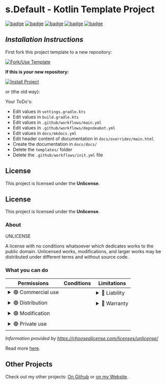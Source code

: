 # s.Default - Kotlin Template Project
[![badge](https://img.shields.io/badge/license-UNLICENSE-orange)](https://github.com/scolastico-dev/s.Default/blob/main/LICENSE)
[![badge](https://img.shields.io/github/languages/code-size/scolastico-dev/s.Default)](https://github.com/scolastico-dev/s.Default/graphs/contributors)
[![badge](https://img.shields.io/github/issues/scolastico-dev/s.Default)](https://github.com/scolastico-dev/s.Default/issues)
[![badge](https://img.shields.io/github/v/tag/scolastico-dev/s.Default?label=version)](https://github.com/scolastico-dev/s.Default/releases)
[![badge](https://github.com/scolastico-dev/s.Default/actions/workflows/main.yml/badge.svg)](https://github.com/scolastico-dev/s.Default/actions)

## *Installation Instructions*
First fork this project template to a new repository:

[![Fork/Use Template](https://img.shields.io/badge/Click%20to-fork%2Fuse%20template-brightgreen)](https://github.com/scolastico-dev/s.Default/generate)

**If this is _your_ new repository:**

[![Install Project](https://img.shields.io/badge/Click%20To-Install%20Project-brightgreen)](templates/project-settings.env)

or (the old way):

Your ToDo's:
- Edit values in `settings.gradle.kts`
- Edit values in `build.gradle.kts`
- Edit values in `.github/workflows/main.yml`
- Edit values in `.github/workflows/depndeabot.yml`
- Edit values in `docs/mkdocs.yml`
- Edit header content of documentation in `docs/overrides/main.html`
- Create the documentation in `docs/docs/`
- Delete the `templates/` folder
- Delete the `.github/workflows/init.yml` file

## License
This project is licensed under the **Unlicense**.

## License
This project is licensed under the **Unlicense**.

### About
UNLICENSE

A license with no conditions whatsoever which dedicates works to the public domain. Unlicensed works, modifications, and larger works may be distributed under different terms and without source code.

### What you can do
| Permissions                                                                                                                       | Conditions | Limitations                                                                                                            |
|-----------------------------------------------------------------------------------------------------------------------------------|------------|------------------------------------------------------------------------------------------------------------------------|
| <details><summary>🟢 Commercial use</summary>The licensed material and derivatives may be used for commercial purposes.</details> |            | <details><summary>🔴 Liability</summary>This license includes a limitation of liability.</details>                     |
| <details><summary>🟢 Distribution</summary>The licensed material may be distributed.</details>                                    |            | <details><summary>🔴 Warranty</summary>This license explicitly states that it does NOT provide any warranty.</details> |
| <details><summary>🟢 Modification</summary>The licensed material may be modified.</details>                                       |            |                                                                                                                        |
| <details><summary>🟢 Private use</summary>The licensed material may be used and modified in private.</details>                    |            |                                                                                                                        |

*Information provided by https://choosealicense.com/licenses/unlicense/*

Read more [here](LICENSE).

## Other Projects
Check out my other projects: [On Github](https://github.com/scolastico/) or [on my Website](https://scolasti.co/).
